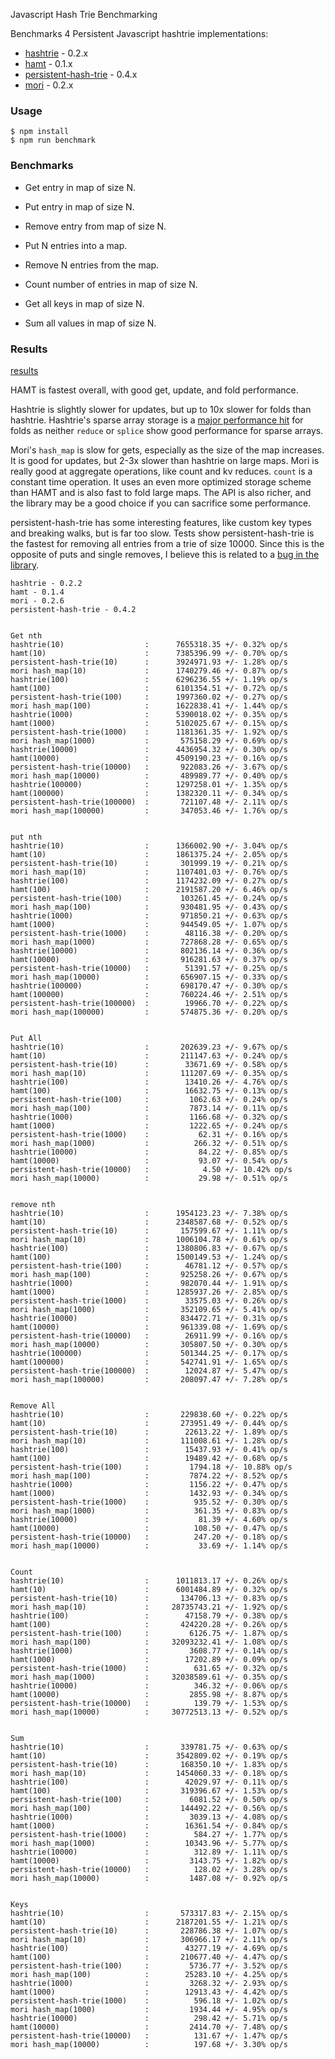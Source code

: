 Javascript Hash Trie Benchmarking

Benchmarks 4 Persistent Javascript hashtrie implementations:
* [hashtrie][hashtrie] - 0.2.x
* [hamt][hamt] -  0.1.x
* [persistent-hash-trie][persistent] - 0.4.x
* [mori][mori] - 0.2.x

### Usage

```
$ npm install
$ npm run benchmark
```


### Benchmarks
* Get entry in map of size N.
* Put entry in map of size N.
* Remove entry from map of size N.

* Put N entries into a map.
* Remove N entries from the map.

* Count number of entries in map of size N.
* Get all keys in map of size N.
* Sum all values in map of size N.

### Results
[results](https://github.com/mattbierner/js-hashtrie-benchmark/wiki/results)

HAMT is fastest overall, with good get, update, and fold performance.

Hashtrie is slightly slower for updates, but up to 10x slower for folds than hashtrie.
Hashtrie's sparse array storage is a [major performance hit](http://jsperf.com/sparse-array-reduce-overhead)
for folds as neither `reduce` or `splice` show good performance for sparse arrays.

Mori's `hash_map` is slow for gets, especially as the size of the map increases.
It is good for updates, but 2-3x slower than hashtrie on large maps. Mori is really
good at aggregate operations, like count and kv reduces. `count` is a constant time
operation. It uses an even more optimized storage scheme than HAMT and is also fast
to fold large maps. The API is also richer, and the library may be a good choice
if you can sacrifice some performance.

persistent-hash-trie has some interesting features, like custom key types and
breaking walks, but is far too slow. Tests show persistent-hash-trie is
the fastest for removing all entries from a trie of size 10000. Since this is
the opposite of puts and single removes, I believe this is related to
a [bug in the library](https://github.com/hughfdjackson/persistent-hash-trie/issues/24).



```
hashtrie - 0.2.2
hamt - 0.1.4
mori - 0.2.6
persistent-hash-trie - 0.4.2


Get nth
hashtrie(10)                  :      7655318.35 +/- 0.32% op/s
hamt(10)                      :      7385396.99 +/- 0.70% op/s
persistent-hash-trie(10)      :      3924971.93 +/- 1.28% op/s
mori hash_map(10)             :      1740279.46 +/- 0.87% op/s
hashtrie(100)                 :      6296236.55 +/- 1.19% op/s
hamt(100)                     :      6101354.51 +/- 0.72% op/s
persistent-hash-trie(100)     :      1997360.02 +/- 0.27% op/s
mori hash_map(100)            :      1622838.41 +/- 1.44% op/s
hashtrie(1000)                :      5390018.02 +/- 0.35% op/s
hamt(1000)                    :      5102025.67 +/- 0.15% op/s
persistent-hash-trie(1000)    :      1181361.35 +/- 1.92% op/s
mori hash_map(1000)           :       575158.29 +/- 0.69% op/s
hashtrie(10000)               :      4436954.32 +/- 0.30% op/s
hamt(10000)                   :      4509190.23 +/- 0.16% op/s
persistent-hash-trie(10000)   :       922083.26 +/- 3.67% op/s
mori hash_map(10000)          :       489989.77 +/- 0.40% op/s
hashtrie(100000)              :      1297258.01 +/- 1.35% op/s
hamt(100000)                  :      1382320.11 +/- 0.34% op/s
persistent-hash-trie(100000)  :       721107.48 +/- 2.11% op/s
mori hash_map(100000)         :       347053.46 +/- 1.76% op/s


put nth
hashtrie(10)                  :      1366002.90 +/- 3.04% op/s
hamt(10)                      :      1861375.24 +/- 2.05% op/s
persistent-hash-trie(10)      :       301999.19 +/- 0.21% op/s
mori hash_map(10)             :      1107401.03 +/- 0.76% op/s
hashtrie(100)                 :      1174232.09 +/- 0.27% op/s
hamt(100)                     :      2191587.20 +/- 6.46% op/s
persistent-hash-trie(100)     :       103261.45 +/- 0.24% op/s
mori hash_map(100)            :       930481.95 +/- 0.43% op/s
hashtrie(1000)                :       971850.21 +/- 0.63% op/s
hamt(1000)                    :       944549.05 +/- 1.07% op/s
persistent-hash-trie(1000)    :        48116.38 +/- 0.20% op/s
mori hash_map(1000)           :       727868.28 +/- 0.65% op/s
hashtrie(10000)               :       802136.14 +/- 0.36% op/s
hamt(10000)                   :       916281.63 +/- 0.37% op/s
persistent-hash-trie(10000)   :        51391.57 +/- 0.25% op/s
mori hash_map(10000)          :       656907.15 +/- 0.33% op/s
hashtrie(100000)              :       698170.47 +/- 0.30% op/s
hamt(100000)                  :       760224.46 +/- 2.51% op/s
persistent-hash-trie(100000)  :        19966.70 +/- 0.22% op/s
mori hash_map(100000)         :       574875.36 +/- 0.20% op/s


Put All
hashtrie(10)                  :       202639.23 +/- 9.67% op/s
hamt(10)                      :       211147.63 +/- 0.24% op/s
persistent-hash-trie(10)      :        33671.69 +/- 0.58% op/s
mori hash_map(10)             :       111207.69 +/- 0.35% op/s
hashtrie(100)                 :        13410.26 +/- 4.76% op/s
hamt(100)                     :        16632.75 +/- 0.13% op/s
persistent-hash-trie(100)     :         1062.63 +/- 0.24% op/s
mori hash_map(100)            :         7873.14 +/- 0.11% op/s
hashtrie(1000)                :         1166.68 +/- 0.32% op/s
hamt(1000)                    :         1222.65 +/- 0.24% op/s
persistent-hash-trie(1000)    :           62.31 +/- 0.16% op/s
mori hash_map(1000)           :          266.32 +/- 0.51% op/s
hashtrie(10000)               :           84.22 +/- 0.85% op/s
hamt(10000)                   :           93.07 +/- 0.54% op/s
persistent-hash-trie(10000)   :            4.50 +/- 10.42% op/s
mori hash_map(10000)          :           29.98 +/- 0.51% op/s


remove nth
hashtrie(10)                  :      1954123.23 +/- 7.38% op/s
hamt(10)                      :      2348587.68 +/- 0.52% op/s
persistent-hash-trie(10)      :       157599.67 +/- 1.11% op/s
mori hash_map(10)             :      1006104.78 +/- 0.61% op/s
hashtrie(100)                 :      1380806.83 +/- 0.67% op/s
hamt(100)                     :      1500149.53 +/- 1.24% op/s
persistent-hash-trie(100)     :        46781.12 +/- 0.57% op/s
mori hash_map(100)            :       925258.26 +/- 0.67% op/s
hashtrie(1000)                :       982070.44 +/- 1.91% op/s
hamt(1000)                    :      1285937.26 +/- 2.85% op/s
persistent-hash-trie(1000)    :        33575.03 +/- 0.26% op/s
mori hash_map(1000)           :       352109.65 +/- 5.41% op/s
hashtrie(10000)               :       834472.71 +/- 0.31% op/s
hamt(10000)                   :       961339.08 +/- 1.69% op/s
persistent-hash-trie(10000)   :        26911.99 +/- 0.16% op/s
mori hash_map(10000)          :       305807.50 +/- 0.30% op/s
hashtrie(100000)              :       501344.25 +/- 0.17% op/s
hamt(100000)                  :       542741.91 +/- 1.65% op/s
persistent-hash-trie(100000)  :        12024.87 +/- 5.47% op/s
mori hash_map(100000)         :       208097.47 +/- 7.28% op/s


Remove All
hashtrie(10)                  :       229838.60 +/- 0.22% op/s
hamt(10)                      :       273951.49 +/- 0.44% op/s
persistent-hash-trie(10)      :        22613.22 +/- 1.89% op/s
mori hash_map(10)             :       111008.61 +/- 1.28% op/s
hashtrie(100)                 :        15437.93 +/- 0.41% op/s
hamt(100)                     :        19489.42 +/- 0.68% op/s
persistent-hash-trie(100)     :         1794.18 +/- 10.88% op/s
mori hash_map(100)            :         7874.22 +/- 8.52% op/s
hashtrie(1000)                :         1156.22 +/- 0.47% op/s
hamt(1000)                    :         1432.93 +/- 0.34% op/s
persistent-hash-trie(1000)    :          935.52 +/- 0.30% op/s
mori hash_map(1000)           :          361.35 +/- 0.83% op/s
hashtrie(10000)               :           81.39 +/- 4.60% op/s
hamt(10000)                   :          108.50 +/- 0.47% op/s
persistent-hash-trie(10000)   :          247.20 +/- 0.18% op/s
mori hash_map(10000)          :           33.69 +/- 1.14% op/s


Count
hashtrie(10)                  :      1011813.17 +/- 0.26% op/s
hamt(10)                      :      6001484.89 +/- 0.32% op/s
persistent-hash-trie(10)      :       134706.13 +/- 0.83% op/s
mori hash_map(10)             :     28735743.21 +/- 1.92% op/s
hashtrie(100)                 :        47158.79 +/- 0.38% op/s
hamt(100)                     :       424220.28 +/- 0.26% op/s
persistent-hash-trie(100)     :         6126.75 +/- 1.87% op/s
mori hash_map(100)            :     32093232.41 +/- 1.08% op/s
hashtrie(1000)                :         3608.77 +/- 0.14% op/s
hamt(1000)                    :        17202.89 +/- 0.09% op/s
persistent-hash-trie(1000)    :          631.65 +/- 0.32% op/s
mori hash_map(1000)           :     32038589.61 +/- 0.35% op/s
hashtrie(10000)               :          346.32 +/- 0.06% op/s
hamt(10000)                   :         2855.98 +/- 8.87% op/s
persistent-hash-trie(10000)   :          139.79 +/- 1.53% op/s
mori hash_map(10000)          :     30772513.13 +/- 0.52% op/s


Sum
hashtrie(10)                  :       339781.75 +/- 0.63% op/s
hamt(10)                      :      3542809.02 +/- 0.19% op/s
persistent-hash-trie(10)      :       168350.10 +/- 1.83% op/s
mori hash_map(10)             :      1454060.33 +/- 0.18% op/s
hashtrie(100)                 :        42029.97 +/- 0.11% op/s
hamt(100)                     :       319396.67 +/- 1.53% op/s
persistent-hash-trie(100)     :         6081.52 +/- 0.50% op/s
mori hash_map(100)            :       144492.22 +/- 0.56% op/s
hashtrie(1000)                :         3039.13 +/- 4.08% op/s
hamt(1000)                    :        16361.54 +/- 0.84% op/s
persistent-hash-trie(1000)    :          584.27 +/- 1.77% op/s
mori hash_map(1000)           :        10343.96 +/- 5.77% op/s
hashtrie(10000)               :          312.89 +/- 1.11% op/s
hamt(10000)                   :         3143.75 +/- 1.82% op/s
persistent-hash-trie(10000)   :          128.02 +/- 3.28% op/s
mori hash_map(10000)          :         1487.08 +/- 0.92% op/s


Keys
hashtrie(10)                  :       573317.83 +/- 2.15% op/s
hamt(10)                      :      2187201.55 +/- 1.21% op/s
persistent-hash-trie(10)      :       228786.38 +/- 1.07% op/s
mori hash_map(10)             :       306966.17 +/- 2.11% op/s
hashtrie(100)                 :        43277.19 +/- 4.69% op/s
hamt(100)                     :       210677.40 +/- 4.47% op/s
persistent-hash-trie(100)     :         5736.77 +/- 3.52% op/s
mori hash_map(100)            :        25283.10 +/- 4.25% op/s
hashtrie(1000)                :         3268.32 +/- 2.93% op/s
hamt(1000)                    :        12913.43 +/- 4.42% op/s
persistent-hash-trie(1000)    :          596.18 +/- 1.02% op/s
mori hash_map(1000)           :         1934.44 +/- 4.95% op/s
hashtrie(10000)               :          298.42 +/- 5.71% op/s
hamt(10000)                   :         2414.70 +/- 7.48% op/s
persistent-hash-trie(10000)   :          131.67 +/- 1.47% op/s
mori hash_map(10000)          :          197.68 +/- 3.30% op/s
```




[hashtrie]: https://github.com/mattbierner/hashtrie
[hamt]: https://github.com/mattbierner/hamt
[mori]: https://github.com/swannodette/mori
[persistent]: https://github.com/hughfdjackson/persistent-hash-trie